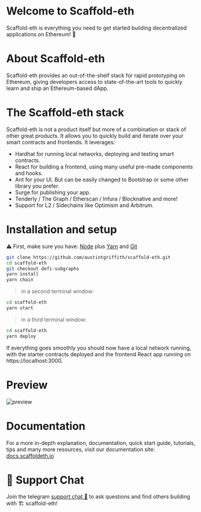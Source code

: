 # Welcome to Scaffold-eth
Scaffold-eth is everything you need to get started building decentralized applications on Ethereum! 🚀

# About Scaffold-eth
Scaffold-eth provides an out-of-the-shelf stack for rapid prototyping on Ethereum, giving developers access to state-of-the-art tools to quickly learn and ship an Ethereum-based dApp. 

# The Scaffold-eth stack
Scaffold-eth is not a product itself but more of a combination or stack of other great products. It allows you to quickly build and iterate over your smart contracts and frontends. It leverages:

- Hardhat for running local networks, deploying and testing smart contracts.
- React for building a frontend, using many useful pre-made components and hooks.
- Ant for your UI. But can be easily changed to Bootstrap or some other library you prefer.
- Surge for publishing your app.
- Tenderly / The Graph / Etherscan / Infura / Blocknative and more!
- Support for L2 / Sidechains like Optimism and Arbitrum.

# Installation and setup

⚠️ First, make sure you have: [Node](https://nodejs.org/dist/latest-v12.x/) plus [Yarn](https://classic.yarnpkg.com/en/docs/install/) and [Git](https://git-scm.com/downloads)

```bash
git clone https://github.com/austintgriffith/scaffold-eth.git
cd scaffold-eth
git checkout defi-subgraphs
yarn install
yarn chain
```

> in a second terminal window:

```bash
cd scaffold-eth
yarn start
```

> in a third terminal window:

```bash
cd scaffold-eth
yarn deploy
```

If everything goes smoothly you should now have a local network running, with the starter contracts deployed and the frontend React app running on https://localhost:3000.

# Preview
![preview](https://user-images.githubusercontent.com/35558569/123731168-36d73900-d8ca-11eb-9f83-d8076f894eb0.png)

# Documentation

For a more in-depth explanation, documentation, quick start guide, tutorials, tips and many more resources, visit our documentation site: [docs.scaffoldeth.io](https://docs.scaffoldeth.io) 

# 💬 Support Chat

Join the telegram [support chat 💬](https://t.me/joinchat/KByvmRe5wkR-8F_zz6AjpA) to ask questions and find others building with 🏗 scaffold-eth!